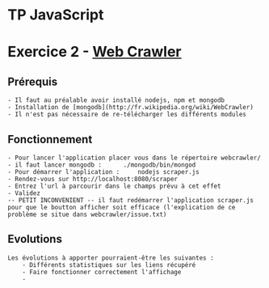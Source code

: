 # TP JavaScript

# Exercice 2 - [Web Crawler](http://fr.wikipedia.org/wiki/WebCrawler)

## Prérequis

	- Il faut au préalable avoir installé nodejs, npm et mongodb
	- Installation de [mongodb](http://fr.wikipedia.org/wiki/WebCrawler)
	- Il n'est pas nécessaire de re-télécharger les différents modules

## Fonctionnement

	- Pour lancer l'application placer vous dans le répertoire webcrawler/
	- il faut lancer mongodb :		./mongodb/bin/mongod
	- Pour démarrer l'application :	 	nodejs scraper.js
	- Rendez-vous sur http://localhost:8080/scraper
	- Entrez l'url à parcourir dans le champs prévu à cet effet
	- Validez
	-- PETIT INCONVENIENT -- il faut redémarrer l'application scraper.js pour que le boutton afficher soit efficace (l'explication de ce problème se situe dans webcrawler/issue.txt)




## Evolutions

	Les évolutions à apporter pourraient-être les suivantes :
		- Différents statistiques sur les liens récupéré
		- Faire fonctionner correctement l'affichage
		- 
